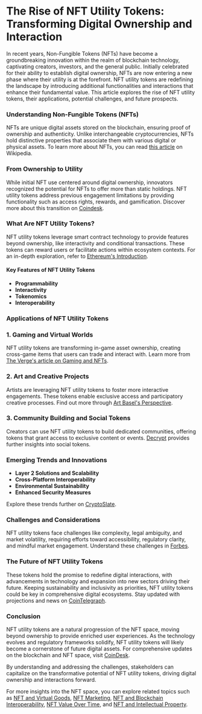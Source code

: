 # The Rise of NFT Utility Tokens: Transforming Digital Ownership and Interaction

In recent years, Non-Fungible Tokens (NFTs) have become a groundbreaking innovation within the realm of blockchain technology, captivating creators, investors, and the general public. Initially celebrated for their ability to establish digital ownership, NFTs are now entering a new phase where their utility is at the forefront. NFT utility tokens are redefining the landscape by introducing additional functionalities and interactions that enhance their fundamental value. This article explores the rise of NFT utility tokens, their applications, potential challenges, and future prospects.

### Understanding Non-Fungible Tokens (NFTs)

NFTs are unique digital assets stored on the blockchain, ensuring proof of ownership and authenticity. Unlike interchangeable cryptocurrencies, NFTs hold distinctive properties that associate them with various digital or physical assets. To learn more about NFTs, you can read [this article](https://en.wikipedia.org/wiki/Non-fungible_token) on Wikipedia.

### From Ownership to Utility

While initial NFT use centered around digital ownership, innovators recognized the potential for NFTs to offer more than static holdings. NFT utility tokens address previous engagement limitations by providing functionality such as access rights, rewards, and gamification. Discover more about this transition on [Coindesk](https://www.coindesk.com/).

### What Are NFT Utility Tokens?

NFT utility tokens leverage smart contract technology to provide features beyond ownership, like interactivity and conditional transactions. These tokens can reward users or facilitate actions within ecosystem contexts. For an in-depth exploration, refer to [Ethereum's Introduction](https://ethereum.org/en/nft/).

#### Key Features of NFT Utility Tokens

- **Programmability**
- **Interactivity**
- **Tokenomics**
- **Interoperability**

### Applications of NFT Utility Tokens

### 1. Gaming and Virtual Worlds

NFT utility tokens are transforming in-game asset ownership, creating cross-game items that users can trade and interact with. Learn more from [The Verge's article on Gaming and NFTs](https://www.theverge.com/).

### 2. Art and Creative Projects

Artists are leveraging NFT utility tokens to foster more interactive engagements. These tokens enable exclusive access and participatory creative processes. Find out more through [Art Basel's Perspective](https://www.artbasel.com/).

### 3. Community Building and Social Tokens

Creators can use NFT utility tokens to build dedicated communities, offering tokens that grant access to exclusive content or events. [Decrypt](https://decrypt.co/) provides further insights into social tokens.

### Emerging Trends and Innovations

- **Layer 2 Solutions and Scalability**
- **Cross-Platform Interoperability**
- **Environmental Sustainability**
- **Enhanced Security Measures**

Explore these trends further on [CryptoSlate](https://cryptoslate.com/).

### Challenges and Considerations

NFT utility tokens face challenges like complexity, legal ambiguity, and market volatility, requiring efforts toward accessibility, regulatory clarity, and mindful market engagement. Understand these challenges in [Forbes](https://www.forbes.com/).

### The Future of NFT Utility Tokens

These tokens hold the promise to redefine digital interactions, with advancements in technology and expansion into new sectors driving their future. Keeping sustainability and inclusivity as priorities, NFT utility tokens could be key in comprehensive digital ecosystems. Stay updated with projections and news on [CoinTelegraph](https://cointelegraph.com/).

### Conclusion

NFT utility tokens are a natural progression of the NFT space, moving beyond ownership to provide enriched user experiences. As the technology evolves and regulatory frameworks solidify, NFT utility tokens will likely become a cornerstone of future digital assets. For comprehensive updates on the blockchain and NFT space, visit [CoinDesk](https://www.coindesk.com/).

By understanding and addressing the challenges, stakeholders can capitalize on the transformative potential of NFT utility tokens, driving digital ownership and interactions forward.

For more insights into the NFT space, you can explore related topics such as [NFT and Virtual Goods](https://www.license-token.com/wiki/nft-and-virtual-goods), [NFT Marketing](https://www.license-token.com/wiki/what-is-nft-marketing), [NFT and Blockchain Interoperability](https://www.license-token.com/wiki/nft-and-blockchain-interoperability), [NFT Value Over Time](https://www.license-token.com/wiki/nft-value-over-time), and [NFT and Intellectual Property](https://www.license-token.com/wiki/nft-and-intellectual-property).